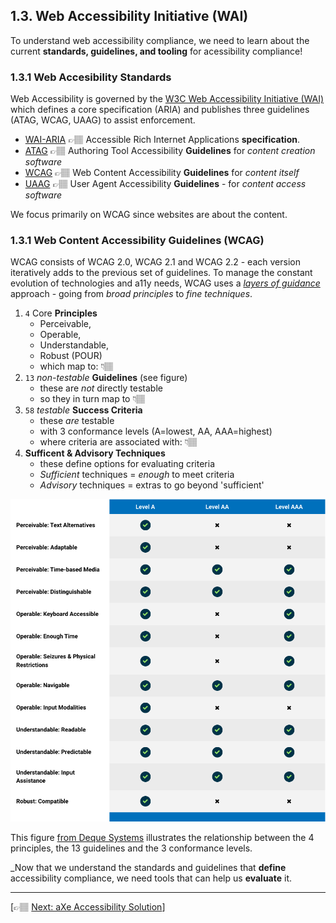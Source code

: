 ## 1.3. Web Accessibility Initiative (WAI)

To understand web accessibility compliance, we need to learn about the current **standards, guidelines, and tooling** for acessibility compliance!

### 1.3.1 Web Accesibility Standards

Web Accessibility is governed by the [W3C Web Accessibility Initiative (WAI)](https://www.w3.org/WAI/) which defines a core specification (ARIA) and publishes three guidelines (ATAG, WCAG, UAAG) to assist enforcement.
- [WAI-ARIA](https://www.w3.org/WAI/intro/aria.php) 👉🏽 Accessible Rich Internet Applications **specification**.
- [ATAG](https://www.w3.org/WAI/standards-guidelines/atag/) 👉🏽 Authoring Tool Accessibility **Guidelines** for _content creation software_ 
- [WCAG](https://www.w3.org/WAI/standards-guidelines/wcag/) 👉🏽 Web Content Accessibility **Guidelines** for _content itself_ 
- [UAAG](https://www.w3.org/WAI/standards-guidelines/uaag/) 👉🏽 User Agent Accessibility **Guidelines** - for _content access software_

We focus primarily on WCAG since websites are about the content.


### 1.3.1 Web Content Accessibility Guidelines (WCAG)

WCAG consists of WCAG 2.0, WCAG 2.1 and WCAG 2.2 - each version iteratively adds to the previous set of guidelines. To manage the constant evolution of technologies and a11y needs, WCAG uses a  _[layers of guidance](https://www.w3.org/WAI/WCAG21/Understanding/intro#layers-of-guidance)_ approach - going from _broad principles_ to _fine techniques_.

 
 1. `4` Core **Principles** 
    - Perceivable, 
    - Operable, 
    - Understandable, 
    - Robust (POUR) 
    - which map to: 👇🏽
 2. `13` _non-testable_ **Guidelines** (see figure)
    - these are _not_ directly testable 
    - so they in turn map to 👇🏽
 3. `58` _testable_ **Success Criteria**
    - these _are_ testable
    - with 3 conformance levels (A=lowest, AA, AAA=highest)
    - where criteria are associated with: 👇🏽 
 4. **Sufficent & Advisory Techniques** 
    - these define options for evaluating criteria
    - _Sufficient_ techniques = _enough_ to meet criteria 
    - _Advisory_ techniques = extras to go beyond 'sufficient'

![WCAG Guidelines](../..//static/004-wcag-layers.png)

This figure [from Deque Systems](https://www.deque.com/accessibility-compliance/) illustrates the relationship between the 4 principles, the 13 guidelines and the 3 conformance levels.

_Now that we understand the standards and guidelines that **define** accessibility compliance, we need tools that can help us **evaluate** it.

---

[👉🏽 [Next: aXe Accessibility Solution](./4-axe.md)]